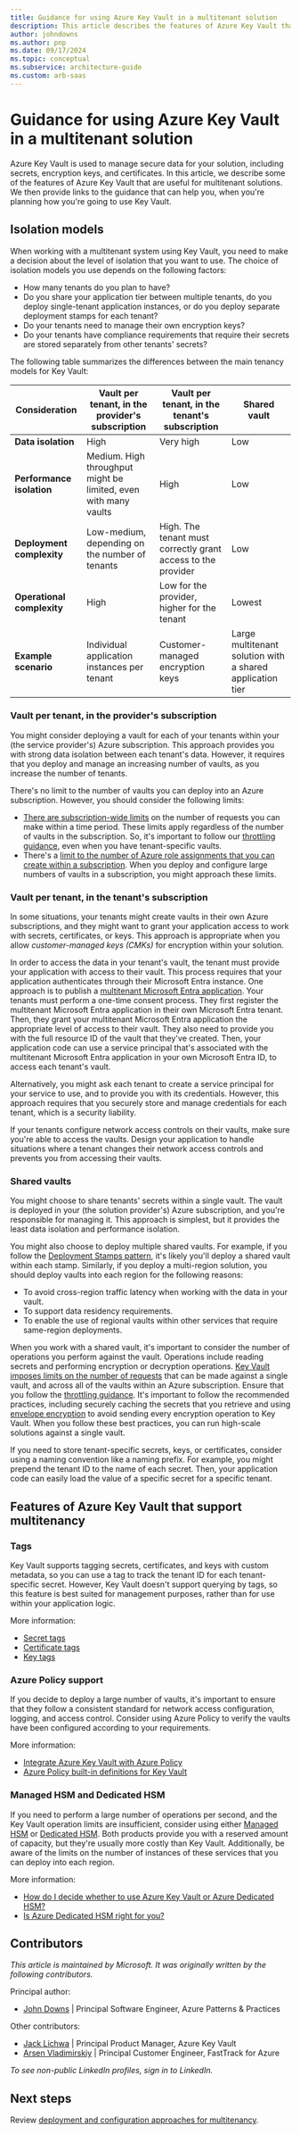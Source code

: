 ```yaml
---
title: Guidance for using Azure Key Vault in a multitenant solution
description: This article describes the features of Azure Key Vault that are useful when you work with multitenanted systems, and it provides links to guidance for how to use Azure Key Vault in a multitenant solution.
author: johndowns
ms.author: pnp
ms.date: 09/17/2024
ms.topic: conceptual
ms.subservice: architecture-guide
ms.custom: arb-saas
---
```


# Guidance for using Azure Key Vault in a multitenant solution

Azure Key Vault is used to manage secure data for your solution, including secrets, encryption keys, and certificates. In this article, we describe some of the features of Azure Key Vault that are useful for multitenant solutions. We then provide links to the guidance that can help you, when you're planning how you're going to use Key Vault.

## Isolation models

When working with a multitenant system using Key Vault, you need to make a decision about the level of isolation that you want to use. The choice of isolation models you use depends on the following factors:

- How many tenants do you plan to have?
- Do you share your application tier between multiple tenants, do you deploy single-tenant application instances, or do you deploy separate deployment stamps for each tenant?
- Do your tenants need to manage their own encryption keys?
- Do your tenants have compliance requirements that require their secrets are stored separately from other tenants' secrets?

The following table summarizes the differences between the main tenancy models for Key Vault:

| Consideration | Vault per tenant, in the provider's subscription | Vault per tenant, in the tenant's subscription | Shared vault |
|-|-|-|-|
| **Data isolation** | High | Very high | Low |
| **Performance isolation** | Medium. High throughput might be limited, even with many vaults | High | Low |
| **Deployment complexity** | Low-medium, depending on the number of tenants | High. The tenant must correctly grant access to the provider | Low |
| **Operational complexity** | High | Low for the provider, higher for the tenant | Lowest |
| **Example scenario** | Individual application instances per tenant | Customer-managed encryption keys | Large multitenant solution with a shared application tier |

### Vault per tenant, in the provider's subscription

You might consider deploying a vault for each of your tenants within your (the service provider's) Azure subscription. This approach provides you with strong data isolation between each tenant's data. However, it requires that you deploy and manage an increasing number of vaults, as you increase the number of tenants.

There's no limit to the number of vaults you can deploy into an Azure subscription. However, you should consider the following limits:

- [There are subscription-wide limits](/azure/azure-resource-manager/management/azure-subscription-service-limits#key-vault-limits) on the number of requests you can make within a time period. These limits apply regardless of the number of vaults in the subscription. So, it's important to follow our [throttling guidance](/azure/key-vault/general/overview-throttling), even when you have tenant-specific vaults.
- There's a [limit to the number of Azure role assignments that you can create within a subscription](/azure/role-based-access-control/troubleshooting#azure-role-assignments-limit). When you deploy and configure large numbers of vaults in a subscription, you might approach these limits.

### Vault per tenant, in the tenant's subscription

In some situations, your tenants might create vaults in their own Azure subscriptions, and they might want to grant your application access to work with secrets, certificates, or keys. This approach is appropriate when you allow *customer-managed keys (CMKs)* for encryption within your solution.

In order to access the data in your tenant's vault, the tenant must provide your application with access to their vault. This process requires that your application authenticates through their Microsoft Entra instance. One approach is to publish a [multitenant Microsoft Entra application](/entra/identity-platform/single-and-multi-tenant-apps). Your tenants must perform a one-time consent process. They first register the multitenant Microsoft Entra application in their own Microsoft Entra tenant. Then, they grant your multitenant Microsoft Entra application the appropriate level of access to their vault. They also need to provide you with the full resource ID of the vault that they've created. Then, your application code can use a service principal that's associated with the multitenant Microsoft Entra application in your own Microsoft Entra ID, to access each tenant's vault.

Alternatively, you might ask each tenant to create a service principal for your service to use, and to provide you with its credentials. However, this approach requires that you securely store and manage credentials for each tenant, which is a security liability.

If your tenants configure network access controls on their vaults, make sure you're able to access the vaults. Design your application to handle situations where a tenant changes their network access controls and prevents you from accessing their vaults.

### Shared vaults

You might choose to share tenants' secrets within a single vault. The vault is deployed in your (the solution provider's) Azure subscription, and you're responsible for managing it. This approach is simplest, but it provides the least data isolation and performance isolation.

You might also choose to deploy multiple shared vaults. For example, if you follow the [Deployment Stamps pattern](../approaches/overview.md#deployment-stamps-pattern), it's likely you'll deploy a shared vault within each stamp. Similarly, if you deploy a multi-region solution, you should deploy vaults into each region for the following reasons:

- To avoid cross-region traffic latency when working with the data in your vault.
- To support data residency requirements.
- To enable the use of regional vaults within other services that require same-region deployments.

When you work with a shared vault, it's important to consider the number of operations you perform against the vault. Operations include reading secrets and performing encryption or decryption operations. [Key Vault imposes limits on the number of requests](/azure/azure-resource-manager/management/azure-subscription-service-limits#key-vault-limits) that can be made against a single vault, and across all of the vaults within an Azure subscription. Ensure that you follow the [throttling guidance](/azure/key-vault/general/overview-throttling). It's important to follow the recommended practices, including securely caching the secrets that you retrieve and using [envelope encryption](/azure/security/fundamentals/encryption-atrest#envelope-encryption-with-a-key-hierarchy) to avoid sending every encryption operation to Key Vault. When you follow these best practices, you can run high-scale solutions against a single vault.

If you need to store tenant-specific secrets, keys, or certificates, consider using a naming convention like a naming prefix. For example, you might prepend the tenant ID to the name of each secret. Then, your application code can easily load the value of a specific secret for a specific tenant.

## Features of Azure Key Vault that support multitenancy

### Tags

Key Vault supports tagging secrets, certificates, and keys with custom metadata, so you can use a tag to track the tenant ID for each tenant-specific secret. However, Key Vault doesn't support querying by tags, so this feature is best suited for management purposes, rather than for use within your application logic.

More information:
- [Secret tags](/azure/key-vault/secrets/about-secrets#secret-tags)
- [Certificate tags](/azure/key-vault/certificates/about-certificates#certificate-attributes-and-tags)
- [Key tags](/azure/key-vault/keys/about-keys-details#key-tags)

### Azure Policy support

If you decide to deploy a large number of vaults, it's important to ensure that they follow a consistent standard for network access configuration, logging, and access control. Consider using Azure Policy to verify the vaults have been configured according to your requirements.

More information:
- [Integrate Azure Key Vault with Azure Policy](/azure/key-vault/general/azure-policy?tabs=certificates)
- [Azure Policy built-in definitions for Key Vault](/azure/key-vault/policy-reference)

### Managed HSM and Dedicated HSM

If you need to perform a large number of operations per second, and the Key Vault operation limits are insufficient, consider using either [Managed HSM](/azure/key-vault/managed-hsm/overview) or [Dedicated HSM](/azure/dedicated-hsm/overview). Both products provide you with a reserved amount of capacity, but they're usually more costly than Key Vault. Additionally, be aware of the limits on the number of instances of these services that you can deploy into each region.

More information:
- [How do I decide whether to use Azure Key Vault or Azure Dedicated HSM?](/azure/dedicated-hsm/faq#how-do-i-decide-whether-to-use-azure-key-vault-or-azure-dedicated-hsm-)
- [Is Azure Dedicated HSM right for you?](/azure/dedicated-hsm/overview#is-azure-dedicated-hsm-right-for-you)

## Contributors

*This article is maintained by Microsoft. It was originally written by the following contributors.*

Principal author:

- [John Downs](https://www.linkedin.com/in/john-downs/) | Principal Software Engineer, Azure Patterns & Practices

Other contributors:

- [Jack Lichwa](https://www.linkedin.com/in/jacklichwa) | Principal Product Manager, Azure Key Vault
- [Arsen Vladimirskiy](https://www.linkedin.com/in/arsenv) | Principal Customer Engineer, FastTrack for Azure

*To see non-public LinkedIn profiles, sign in to LinkedIn.*

## Next steps

Review [deployment and configuration approaches for multitenancy](../approaches/deployment-configuration.yml).

